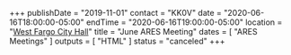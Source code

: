 +++
publishDate = "2019-11-01"
contact = "KK0V"
date = "2020-06-16T18:00:00-05:00"
endTime = "2020-06-16T19:00:00-05:00"
location = "[West Fargo City Hall](/places/west-fargo-city-hall/)"
title = "June ARES Meeting"
dates = [ "ARES Meetings" ]
outputs = [ "HTML" ]
status = "canceled"
+++
<!--
Please join us at
[another meeting](/dates/ares-meetings).
-->

